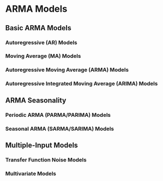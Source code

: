 # ARMA Models

## Basic ARMA Models

### Autoregressive (AR) Models

### Moving Average (MA) Models

### Autoregressive Moving Average (ARMA) Models

### Autoregressive Integrated Moving Average (ARIMA) Models

## ARMA Seasonality 

### Periodic ARMA (PARMA/PARIMA) Models

### Seasonal ARMA (SARMA/SARIMA) Models

## Multiple-Input Models 

### Transfer Function Noise Models

### Multivariate Models
